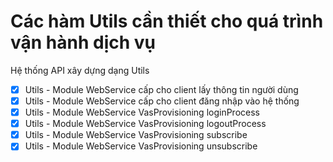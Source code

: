 # Các hàm Utils cần thiết cho quá trình vận hành dịch vụ

Hệ thống API xây dựng dạng Utils 

- [x] Utils - Module WebService cấp cho client lấy thông tin người dùng
- [x] Utils - Module WebService cấp cho client đăng nhập vào hệ thống
- [x] Utils - Module WebService VasProvisioning loginProcess
- [x] Utils - Module WebService VasProvisioning logoutProcess
- [x] Utils - Module WebService VasProvisioning subscribe
- [x] Utils - Module WebService VasProvisioning unsubscribe